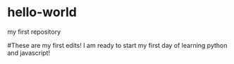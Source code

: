 # hello-world
my first repository

#These are my first edits! I am ready to start my first day of learning python and javascript!
